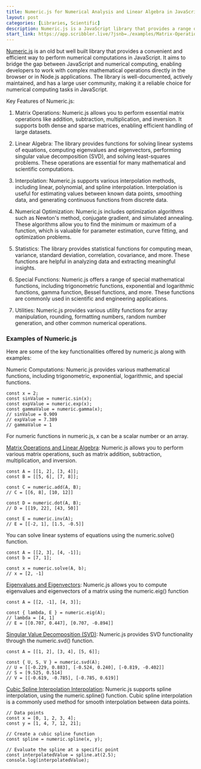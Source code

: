 ```yaml
---
title: Numeric.js for Numerical Analysis and Linear Algebra in JavaScript
layout: post
categories: [Libraries, Scientific]
description: Numeric.js is a JavaScript library that provides a range of numerical computing and linear algebra/matrix computing functionalities.
start_link: https://app.scribbler.live/?jsnb=./examples/Matrix-Operations-Linear-Algebra.jsnb
---
```


[Numeric.js](https://github.com/ccc-js/numeric2) is an old but well built library that provides a convenient and efficient way to perform numerical computations in JavaScript. It aims to bridge the gap between JavaScript and numerical computing, enabling developers to work with complex mathematical operations directly in the browser or in Node.js applications. The library is well-documented, actively maintained, and has a large user community, making it a reliable choice for numerical computing tasks in JavaScript.

Key Features of Numeric.js:

1. Matrix Operations: Numeric.js allows you to perform essential matrix operations like addition, subtraction, multiplication, and inversion. It supports both dense and sparse matrices, enabling efficient handling of large datasets.

2. Linear Algebra: The library provides functions for solving linear systems of equations, computing eigenvalues and eigenvectors, performing singular value decomposition (SVD), and solving least-squares problems. These operations are essential for many mathematical and scientific computations.

3. Interpolation: Numeric.js supports various interpolation methods, including linear, polynomial, and spline interpolation. Interpolation is useful for estimating values between known data points, smoothing data, and generating continuous functions from discrete data.

4. Numerical Optimization: Numeric.js includes optimization algorithms such as Newton's method, conjugate gradient, and simulated annealing. These algorithms allow you to find the minimum or maximum of a function, which is valuable for parameter estimation, curve fitting, and optimization problems.

5. Statistics: The library provides statistical functions for computing mean, variance, standard deviation, correlation, covariance, and more. These functions are helpful in analyzing data and extracting meaningful insights.

6. Special Functions: Numeric.js offers a range of special mathematical functions, including trigonometric functions, exponential and logarithmic functions, gamma function, Bessel functions, and more. These functions are commonly used in scientific and engineering applications.

7. Utilities: Numeric.js provides various utility functions for array manipulation, rounding, formatting numbers, random number generation, and other common numerical operations.

### Examples of Numeric.js
Here are some of the key functionalities offered by numeric.js along with examples:

Numeric Computations:
Numeric.js provides various mathematical functions, including trigonometric, exponential, logarithmic, and special functions.

	const x = 2;
	const sinValue = numeric.sin(x);
	const expValue = numeric.exp(x);
	const gammaValue = numeric.gamma(x);
	// sinValue = 0.909
	// expValue = 7.389
	// gammaValue = 1

For numeric functions in numeric.js, x can be a scalar number or an array.

[Matrix Operations and Linear Algebra](https://app.scribbler.live/?jsnb=./examples/Matrix-Operations-Linear-Algebra.jsnb):
Numeric.js allows you to perform various matrix operations, such as matrix addition, subtraction, multiplication, and inversion.

	const A = [[1, 2], [3, 4]];
	const B = [[5, 6], [7, 8]];
	
	const C = numeric.add(A, B);
	// C = [[6, 8], [10, 12]]
	
	const D = numeric.dot(A, B);
	// D = [[19, 22], [43, 50]]
	
	const E = numeric.inv(A);
	// E = [[-2, 1], [1.5, -0.5]]

You can solve linear systems of equations using the numeric.solve() function.

	const A = [[2, 3], [4, -1]];
	const b = [7, 1];
	
	const x = numeric.solve(A, b);
	// x = [2, -1]


[Eigenvalues and Eigenvectors](https://app.scribbler.live/?jsnb=./examples/Eigen-Decomposition.jsnb):
Numeric.js allows you to compute eigenvalues and eigenvectors of a matrix using the numeric.eig() function

	const A = [[2, -1], [4, 3]];
	
	const { lambda, E } = numeric.eig(A);
	// lambda = [4, 1]
	// E = [[0.707, 0.447], [0.707, -0.894]]

[Singular Value Decomposition (SVD)](https://app.scribbler.live/?jsnb=./examples/Singular-Value-Decomposition.jsnb):
Numeric.js provides SVD functionality through the numeric.svd() function.

	const A = [[1, 2], [3, 4], [5, 6]];
	
	const { U, S, V } = numeric.svd(A);
	// U = [[-0.229, 0.883], [-0.524, 0.240], [-0.819, -0.402]]
	// S = [9.525, 0.514]
	// V = [[-0.619, -0.785], [-0.785, 0.619]]

[Cubic Spline Interpolation Interpolation](https://app.scribbler.live/?jsnb=./examples/Cubic-Spline-Interpolation.jsnb):
Numeric.js supports spline interpolation, using the numeric.spline() function. Cubic spline interpolation is a commonly used method for smooth interpolation between data points.


	// Data points
	const x = [0, 1, 2, 3, 4];
	const y = [1, 4, 7, 12, 21];
	
	// Create a cubic spline function
	const spline = numeric.spline(x, y);
	
	// Evaluate the spline at a specific point
	const interpolatedValue = spline.at(2.5);
	console.log(interpolatedValue); 






